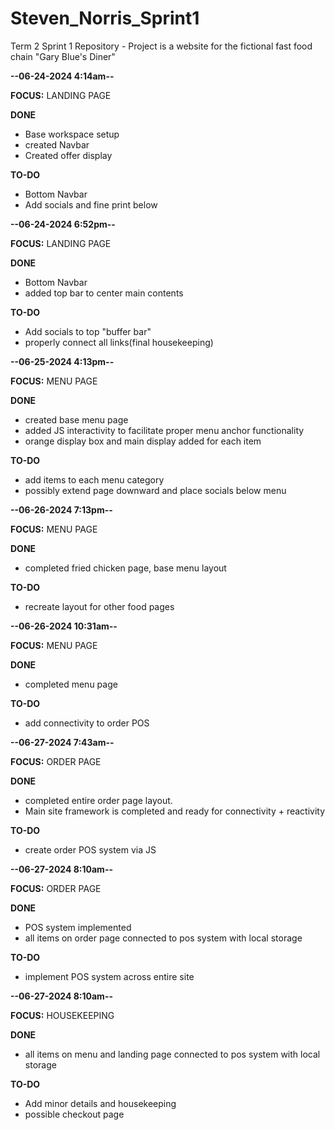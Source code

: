 # Steven_Norris_Sprint1

Term 2 Sprint 1 Repository - Project is a website for the fictional fast food chain "Gary Blue's Diner"

**--06-24-2024 4:14am--**

**FOCUS:** LANDING PAGE

**DONE**

- Base workspace setup
- created Navbar
- Created offer display

**TO-DO**

- Bottom Navbar
- Add socials and fine print below

**--06-24-2024 6:52pm--**

**FOCUS:** LANDING PAGE

**DONE**

- Bottom Navbar
- added top bar to center main contents

**TO-DO**

- Add socials to top "buffer bar"
- properly connect all links(final housekeeping)

**--06-25-2024 4:13pm--**

**FOCUS:** MENU PAGE

**DONE**

- created base menu page
- added JS interactivity to facilitate proper menu anchor functionality
- orange display box and main display added for each item

**TO-DO**

- add items to each menu category
- possibly extend page downward and place socials below menu

**--06-26-2024 7:13pm--**

**FOCUS:** MENU PAGE

**DONE**

- completed fried chicken page, base menu layout

**TO-DO**

- recreate layout for other food pages

**--06-26-2024 10:31am--**

**FOCUS:** MENU PAGE

**DONE**

- completed menu page

**TO-DO**

- add connectivity to order POS

**--06-27-2024 7:43am--**

**FOCUS:** ORDER PAGE

**DONE**

- completed entire order page layout.
- Main site framework is completed and ready for connectivity + reactivity

**TO-DO**

- create order POS system via JS

**--06-27-2024 8:10am--**

**FOCUS:** ORDER PAGE

**DONE**

- POS system implemented
- all items on order page connected to pos system with local storage

**TO-DO**

- implement POS system across entire site

**--06-27-2024 8:10am--**

**FOCUS:** HOUSEKEEPING

**DONE**

- all items on menu and landing page connected to pos system with local storage

**TO-DO**

- Add minor details and housekeeping
- possible checkout page
